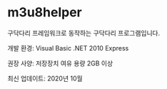 # m3u8helper
구닥다리 프레임워크로 동작하는 구닥다리 프로그램입니다.


개발 환경: Visual Basic .NET 2010 Express

권장 사양: 저장장치 여유 용량 2GB 이상

최신 업데이트: 2020년 10월
